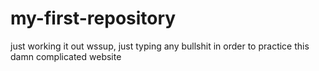 # my-first-repository
just working it out
wssup, just typing any bullshit in order to practice this damn complicated website
